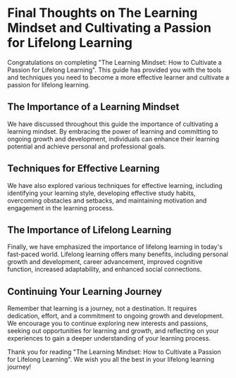 Final Thoughts on The Learning Mindset and Cultivating a Passion for Lifelong Learning
==============================================================================================================

Congratulations on completing "The Learning Mindset: How to Cultivate a Passion for Lifelong Learning". This guide has provided you with the tools and techniques you need to become a more effective learner and cultivate a passion for lifelong learning.

The Importance of a Learning Mindset
------------------------------------

We have discussed throughout this guide the importance of cultivating a learning mindset. By embracing the power of learning and committing to ongoing growth and development, individuals can enhance their learning potential and achieve personal and professional goals.

Techniques for Effective Learning
---------------------------------

We have also explored various techniques for effective learning, including identifying your learning style, developing effective study habits, overcoming obstacles and setbacks, and maintaining motivation and engagement in the learning process.

The Importance of Lifelong Learning
-----------------------------------

Finally, we have emphasized the importance of lifelong learning in today's fast-paced world. Lifelong learning offers many benefits, including personal growth and development, career advancement, improved cognitive function, increased adaptability, and enhanced social connections.

Continuing Your Learning Journey
--------------------------------

Remember that learning is a journey, not a destination. It requires dedication, effort, and a commitment to ongoing growth and development. We encourage you to continue exploring new interests and passions, seeking out opportunities for learning and growth, and reflecting on your experiences to gain a deeper understanding of your learning process.

Thank you for reading "The Learning Mindset: How to Cultivate a Passion for Lifelong Learning". We wish you all the best in your lifelong learning journey!
